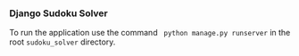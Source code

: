 ### Django Sudoku Solver ###

To run the application use the command ` python manage.py runserver` in the root `sudoku_solver`
directory.